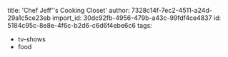 title: 'Chef Jeff''s Cooking Closet'
author: 7328c14f-7ec2-4511-a24d-29a1c5ce23eb
import_id: 30dc92fb-4956-479b-a43c-99fdf4ce4837
id: 5184c95c-8e8e-4f6c-b2d6-c6d6f4ebe6c6
tags:
  - tv-shows
  - food

